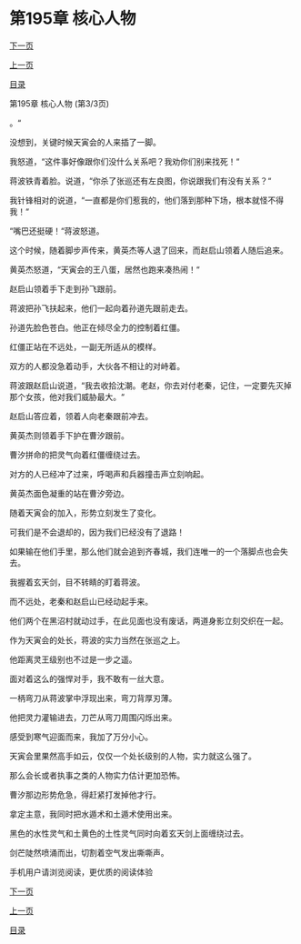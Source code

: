 <h1>第195章   核心人物</h1>
            <div><p><a href="./585_%E7%AC%AC196%E7%AB%A0_%E5%A4%B1%E6%8E%A7.md">下一页</a></p><p><a href="./583_%E7%AC%AC195%E7%AB%A0_%E6%A0%B8%E5%BF%83%E4%BA%BA%E7%89%A9.md">上一页</a></p><p><a href="../">目录</a></p></div>
            <div><p>第195章   核心人物 (第3/3页)</p><p>。“</p><p>没想到，关键时候天寅会的人来插了一脚。</p><p>我怒道，“这件事好像跟你们没什么关系吧？我劝你们别来找死！“</p><p>蒋波铁青着脸。说道，“你杀了张巡还有左良图，你说跟我们有没有关系？“</p><p>我针锋相对的说道，“一直都是你们惹我的，他们落到那种下场，根本就怪不得我！“</p><p>“嘴巴还挺硬！“蒋波怒道。</p><p>这个时候，随着脚步声传来，黄英杰等人退了回来，而赵启山领着人随后追来。</p><p>黄英杰怒道，“天寅会的王八蛋，居然也跑来凑热闹！“</p><p>赵启山领着手下走到孙飞跟前。</p><p>蒋波把孙飞扶起来，他们一起向着孙道先跟前走去。</p><p>孙道先脸色苍白。他正在倾尽全力的控制着红僵。</p><p>红僵正站在不远处，一副无所适从的模样。</p><p>双方的人都没急着动手，大伙各不相让的对峙着。</p><p>蒋波跟赵启山说道，“我去收拾沈潮。老赵，你去对付老秦，记住，一定要先灭掉那个女孩，他对我们威胁最大。“</p><p>赵启山答应着，领着人向老秦跟前冲去。</p><p>黄英杰则领着手下护在曹汐跟前。</p><p>曹汐拼命的把灵气向着红僵缠绕过去。</p><p>对方的人已经冲了过来，呼喝声和兵器撞击声立刻响起。</p><p>黄英杰面色凝重的站在曹汐旁边。</p><p>随着天寅会的加入，形势立刻发生了变化。</p><p>可我们是不会退却的，因为我们已经没有了退路！</p><p>如果输在他们手里，那么他们就会追到齐春城，我们连唯一的一个落脚点也会失去。</p><p>我握着玄天剑，目不转睛的盯着蒋波。</p><p>而不远处，老秦和赵启山已经动起手来。</p><p>他们两个在黑沼村就动过手，在此见面也没有废话，两道身影立刻交织在一起。</p><p>作为天寅会的处长，蒋波的实力当然在张巡之上。</p><p>他距离灵王级别也不过是一步之遥。</p><p>面对着这么的强悍对手，我不敢有一丝大意。</p><p>一柄弯刀从蒋波掌中浮现出来，弯刀背厚刃薄。</p><p>他把灵力灌输进去，刀芒从弯刀周围闪烁出来。</p><p>感受到寒气迎面而来，我加了万分小心。</p><p>天寅会里果然高手如云，仅仅一个处长级别的人物，实力就这么强了。</p><p>那么会长或者执事之类的人物实力估计更加恐怖。</p><p>曹汐那边形势危急，得赶紧打发掉他才行。</p><p>拿定主意，我同时把水遁术和土遁术使用出来。</p><p>黑色的水性灵气和土黄色的土性灵气同时向着玄天剑上面缠绕过去。</p><p>剑芒陡然喷涌而出，切割着空气发出嘶嘶声。</p><p>手机用户请浏览阅读，更优质的阅读体验</p></div>
            <div><p><a href="./585_%E7%AC%AC196%E7%AB%A0_%E5%A4%B1%E6%8E%A7.md">下一页</a></p><p><a href="./583_%E7%AC%AC195%E7%AB%A0_%E6%A0%B8%E5%BF%83%E4%BA%BA%E7%89%A9.md">上一页</a></p><p><a href="../">目录</a></p></div>